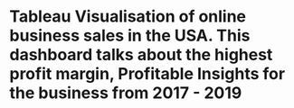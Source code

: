 # Tableau Visualisation of online business sales in the USA. This dashboard talks about the highest profit margin, Profitable Insights for the business from 2017 - 2019
